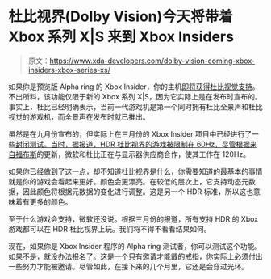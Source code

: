 # 杜比视界(Dolby Vision)今天将带着 Xbox 系列 X|S 来到 Xbox Insiders

> 原文：<https://www.xda-developers.com/dolby-vision-coming-xbox-insiders-xbox-series-xs/>

如果你是预览版 Alpha ring 的 Xbox Insider，你的主机[即将获得杜比视觉支持](https://twitter.com/majornelson/status/1393181830149558276?s=20)。不出所料，该功能仅限于新的 Xbox 系列 X|S，因为它实际上是在发布时宣布的。事实上，杜比已经明确表示，当前一代游戏机是第一个同时拥有杜比全景声和杜比视觉的游戏机，而全景声在发布时就已推出。

虽然是在九月份宣布的，但实际上在三月份的 Xbox Insider 项目中已经进行了一些[封闭测试。当时，据报道，HDR 杜比视界的游戏被限制在 60Hz，尽管根据来自](https://www.xda-developers.com/xbox-series-x-series-s-dolby-vision-testing/)[福布斯](https://www.forbes.com/sites/johnarcher/2021/05/13/is-xbox-series-x-dolby-vision-gaming-about-to-give-even-cutting-edge-tvs-another-big-headache/?sh=45630805896d)的更新，微软和杜比正在与显示器供应商合作，使其工作在 120Hz。

如果你已经做到了这一点，却不知道杜比视界是什么，你需要知道的最基本的事情就是你的游戏会看起来更好。颜色会更漂亮。在较低的层次上，它支持动态元数据，因此颜色将根据元数据的变化进行调整。这是另一个 HDR 标准，所以这也意味着有更多的颜色。

至于什么游戏会支持，微软还没说。根据三月份的报道，所有支持 HDR 的 Xbox 游戏都可以在 HDR 杜比视界上玩。我们将不得不看看结果如何。

现在，如果你是 Xbox Insider 程序的 Alpha ring 测试者，你可以测试这个功能。如果不是，就没办法报名了。这是一个只有邀请才能戴的戒指，你实际上必须付出一些努力才能被邀请。尽管如此，在接下来的几个月里，它还是会穿过光环。